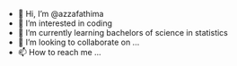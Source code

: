 - 👋 Hi, I’m @azzafathima
- 👀 I’m interested in coding
- 🌱 I’m currently learning bachelors of science in statistics
- 💞️ I’m looking to collaborate on ...
- 📫 How to reach me ...

<!---
azzafathima/azzafathima is a ✨ special ✨ repository because its `README.md` (this file) appears on your GitHub profile.
You can click the Preview link to take a look at your changes.
--->
